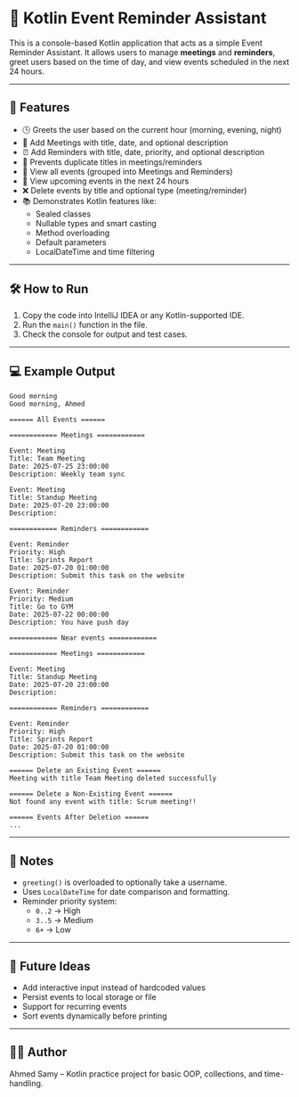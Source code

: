 
# 📅 Kotlin Event Reminder Assistant

This is a console-based Kotlin application that acts as a simple Event Reminder Assistant. It allows users to manage **meetings** and **reminders**, greet users based on the time of day, and view events scheduled in the next 24 hours.

---

## 🚀 Features

- 🕒 Greets the user based on the current hour (morning, evening, night)
- 📝 Add Meetings with title, date, and optional description
- ⏰ Add Reminders with title, date, priority, and optional description
- 🧠 Prevents duplicate titles in meetings/reminders
- 📅 View all events (grouped into Meetings and Reminders)
- 📍 View upcoming events in the next 24 hours
- ❌ Delete events by title and optional type (meeting/reminder)
- 📚 Demonstrates Kotlin features like:
  - Sealed classes
  - Nullable types and smart casting
  - Method overloading
  - Default parameters
  - LocalDateTime and time filtering

---

## 🛠 How to Run

1. Copy the code into IntelliJ IDEA or any Kotlin-supported IDE.
2. Run the `main()` function in the file.
3. Check the console for output and test cases.

---

## 💻 Example Output

```
Good morning
Good morning, Ahmed

====== All Events ======

============ Meetings ============

Event: Meeting
Title: Team Meeting
Date: 2025-07-25 23:00:00
Description: Weekly team sync

Event: Meeting
Title: Standup Meeting
Date: 2025-07-20 23:00:00
Description:

============ Reminders ============

Event: Reminder
Priority: High
Title: Sprints Report
Date: 2025-07-20 01:00:00
Description: Submit this task on the website

Event: Reminder
Priority: Medium
Title: Go to GYM
Date: 2025-07-22 00:00:00
Description: You have push day

============ Near events ============

============ Meetings ============

Event: Meeting
Title: Standup Meeting
Date: 2025-07-20 23:00:00
Description:

============ Reminders ============

Event: Reminder
Priority: High
Title: Sprints Report
Date: 2025-07-20 01:00:00
Description: Submit this task on the website

====== Delete an Existing Event ======
Meeting with title Team Meeting deleted successfully

====== Delete a Non-Existing Event ======
Not found any event with title: Scrum meeting!!

====== Events After Deletion ======
...
```

---

## 📌 Notes

- `greeting()` is overloaded to optionally take a username.
- Uses `LocalDateTime` for date comparison and formatting.
- Reminder priority system:
  - `0..2` → High
  - `3..5` → Medium
  - `6+`   → Low

---

## 🔮 Future Ideas

- Add interactive input instead of hardcoded values
- Persist events to local storage or file
- Support for recurring events
- Sort events dynamically before printing

---

## 🧑‍💻 Author

Ahmed Samy – Kotlin practice project for basic OOP, collections, and time-handling.

